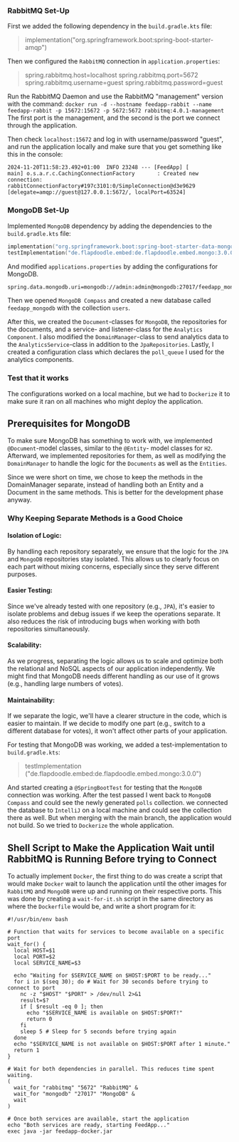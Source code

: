 ### RabbitMQ Set-Up
First we added the following dependency in the `build.gradle.kts` file:
> implementation("org.springframework.boot:spring-boot-starter-amqp")

Then we configured the `RabbitMQ` connection in `application.properties`:
>spring.rabbitmq.host=localhost
>spring.rabbitmq.port=5672
>spring.rabbitmq.username=guest
>spring.rabbitmq.password=guest

Run the RabbitMQ Daemon and use the RabbitMQ "management" version with the command:
`docker run -d --hostname feedapp-rabbit --name feedapp-rabbit -p 15672:15672 -p 5672:5672 rabbitmq:4.0.1-management`
The first port is the management, and the second is the port we connect through the application.

Then check `localhost:15672` and log in with username/password "guest", and run the application locally and make sure 
that you get something like this in the console: 
``` 
2024-11-20T11:58:23.492+01:00  INFO 23248 --- [FeedApp] [           main] o.s.a.r.c.CachingConnectionFactory       : Created new connection: rabbitConnectionFactory#197c3101:0/SimpleConnection@d3e9629 [delegate=amqp://guest@127.0.0.1:5672/, localPort=63524]
```





### MongoDB Set-Up

Implemented `MongoDB` dependency by adding  the dependencies to the `build.gradle.kts` file:
```kotlin
implementation("org.springframework.boot:spring-boot-starter-data-mongodb")
testImplementation("de.flapdoodle.embed:de.flapdoodle.embed.mongo:3.0.0")
```
And modified `applications.properties` by adding the configurations for MongoDB.
```properties
spring.data.mongodb.uri=mongodb://admin:admin@mongodb:27017/feedapp_mongodb
```
Then we opened `MongoDB Compass` and created a new database called `feedapp_mongodb` with the collection `users`.

After this, we created the `Document`-classes for `MongoDB`, the repositories for the documents, and a service- and 
listener-class for the `Analytics Component`. I also modified the `DomainManager`-class to send analytics data to the
`AnalyticsService`-class in addition to the `JpaRepositories`. Lastly, I created a configuration class which declares 
the `poll_queue` I used for the analytics components. 

### Test that it works
The configurations worked on a local machine, but we had to `Dockerize` it to make sure it ran on all machines who might 
deploy the application.



## Prerequisites for MongoDB
To make sure MongoDB has something to work with, we implemented `@Document`-model classes, similar to the `@Entity`-
model classes for `H2`. Afterward, we implemented repositories for them, as well as modifying the `DomainManager` to
handle the logic for the `Documents` as well as the `Entities`.

Since we were short on time, we chose to keep the methods in the DomainManager separate, instead of handling both an
Entity and a Document in the same methods. This is better for the development phase anyway.

### Why Keeping Separate Methods is a Good Choice
#### Isolation of Logic:
By handling each repository separately, we ensure that the logic for the `JPA` and `MongoDB`
repositories stay isolated. This allows us to clearly focus on each part without mixing concerns, especially since
they serve different purposes.

#### Easier Testing:
Since we've already tested with one repository (e.g., `JPA`), it's easier to isolate problems and debug issues if we
keep the operations separate. It also reduces the risk of introducing bugs when working with both repositories
simultaneously.

#### Scalability:
As we progress, separating the logic allows us to scale and optimize both the relational and NoSQL aspects of our
application independently. We might find that MongoDB needs different handling as our use of it grows (e.g., handling
large numbers of votes).

#### Maintainability:
If we separate the logic, we'll have a clearer structure in the code, which is easier to maintain. If we decide to
modify one part (e.g., switch to a different database for votes), it won't affect other parts of your application.


For testing that MongoDB was working, we added a test-implementation to `build.gradle.kts`:
> testImplementation ("de.flapdoodle.embed:de.flapdoodle.embed.mongo:3.0.0")

And started creating a `@SpringBootTest` for testing that the `MongoDB` connection was working. After the test passed
I went back to `MongoDB Compass` and could see the newly generated `polls` collection. we connected the database to
`IntelliJ` on a local machine and could see the collection there as well. But when merging with the main branch, the
application would not build. So we tried to `Dockerize` the whole application.

## Shell Script to Make the Application Wait until RabbitMQ is Running Before trying to Connect
To actually implement `Docker`, the first thing to do was create a script that would make `Docker` wait to launch the
application until the other images for `RabbitMQ` and `MongoDB` were up and running on their respective ports. This was
done by creating a `wait-for-it.sh` script in the same directory as where the `Dockerfile` would be, and write a short
program for it:
```shell
#!/usr/bin/env bash

# Function that waits for services to become available on a specific port
wait_for() {
  local HOST=$1
  local PORT=$2
  local SERVICE_NAME=$3

  echo "Waiting for $SERVICE_NAME on $HOST:$PORT to be ready..."
  for i in $(seq 30); do # Wait for 30 seconds before trying to connect to port
    nc -z "$HOST" "$PORT" > /dev/null 2>&1
    result=$?
    if [ $result -eq 0 ]; then
      echo "$SERVICE_NAME is available on $HOST:$PORT!"
      return 0
    fi
    sleep 5 # Sleep for 5 seconds before trying again
  done
  echo "$SERVICE_NAME is not available on $HOST:$PORT after 1 minute."
  return 1
}

# Wait for both dependencies in parallel. This reduces time spent waiting.
(
  wait_for "rabbitmq" "5672" "RabbitMQ" &
  wait_for "mongodb" "27017" "MongoDB" &
  wait
)

# Once both services are available, start the application
echo "Both services are ready, starting FeedApp..."
exec java -jar feedapp-docker.jar
```
